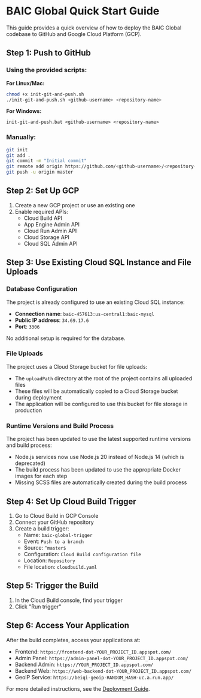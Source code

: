 # BAIC Global Quick Start Guide

This guide provides a quick overview of how to deploy the BAIC Global codebase to GitHub and Google Cloud Platform (GCP).

## Step 1: Push to GitHub

### Using the provided scripts:

**For Linux/Mac:**
```bash
chmod +x init-git-and-push.sh
./init-git-and-push.sh <github-username> <repository-name>
```

**For Windows:**
```
init-git-and-push.bat <github-username> <repository-name>
```

### Manually:
```bash
git init
git add .
git commit -m "Initial commit"
git remote add origin https://github.com/<github-username>/<repository-name>.git
git push -u origin master
```

## Step 2: Set Up GCP

1. Create a new GCP project or use an existing one
2. Enable required APIs:
   - Cloud Build API
   - App Engine Admin API
   - Cloud Run Admin API
   - Cloud Storage API
   - Cloud SQL Admin API

## Step 3: Use Existing Cloud SQL Instance and File Uploads

### Database Configuration
The project is already configured to use an existing Cloud SQL instance:

- **Connection name**: `baic-457613:us-central1:baic-mysql`
- **Public IP address**: `34.69.17.6`
- **Port**: `3306`

No additional setup is required for the database.

### File Uploads
The project uses a Cloud Storage bucket for file uploads:

- The `uploadPath` directory at the root of the project contains all uploaded files
- These files will be automatically copied to a Cloud Storage bucket during deployment
- The application will be configured to use this bucket for file storage in production

### Runtime Versions and Build Process
The project has been updated to use the latest supported runtime versions and build process:

- Node.js services now use Node.js 20 instead of Node.js 14 (which is deprecated)
- The build process has been updated to use the appropriate Docker images for each step
- Missing SCSS files are automatically created during the build process

## Step 4: Set Up Cloud Build Trigger

1. Go to Cloud Build in GCP Console
2. Connect your GitHub repository
3. Create a build trigger:
   - Name: `baic-global-trigger`
   - Event: `Push to a branch`
   - Source: `^master$`
   - Configuration: `Cloud Build configuration file`
   - Location: `Repository`
   - File location: `cloudbuild.yaml`

## Step 5: Trigger the Build

1. In the Cloud Build console, find your trigger
2. Click "Run trigger"

## Step 6: Access Your Application

After the build completes, access your applications at:

- Frontend: `https://frontend-dot-YOUR_PROJECT_ID.appspot.com/`
- Admin Panel: `https://admin-panel-dot-YOUR_PROJECT_ID.appspot.com/`
- Backend Admin: `https://YOUR_PROJECT_ID.appspot.com/`
- Backend Web: `https://web-backend-dot-YOUR_PROJECT_ID.appspot.com/`
- GeoIP Service: `https://beiqi-geoip-RANDOM_HASH-uc.a.run.app/`

For more detailed instructions, see the [Deployment Guide](deployment-guide.md).

